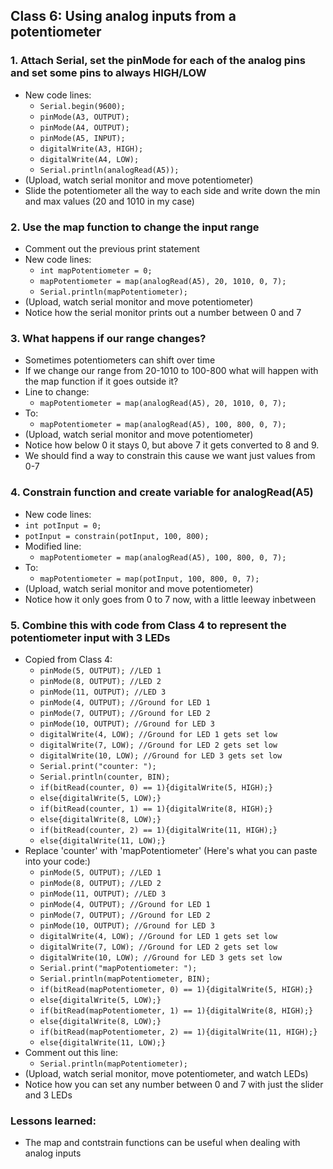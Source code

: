 ## Class 6: Using analog inputs from a potentiometer
### 1. Attach Serial, set the pinMode for each of the analog pins and set some pins to always HIGH/LOW
- New code lines:
  - `Serial.begin(9600);`
  - `pinMode(A3, OUTPUT);`
  - `pinMode(A4, OUTPUT);`
  - `pinMode(A5, INPUT);`
  - `digitalWrite(A3, HIGH);`
  - `digitalWrite(A4, LOW);`
  - `Serial.println(analogRead(A5));`
- (Upload, watch serial monitor and move potentiometer)
- Slide the potentiometer all the way to each side and write down the min and max values (20 and 1010 in my case)
### 2. Use the map function to change the input range
- Comment out the previous print statement
- New code lines:
  - `int mapPotentiometer = 0;`
  - `mapPotentiometer = map(analogRead(A5), 20, 1010, 0, 7);`
  - `Serial.println(mapPotentiometer);`
- (Upload, watch serial monitor and move potentiometer)
- Notice how the serial monitor prints out a number between 0 and 7
### 3. What happens if our range changes?
- Sometimes potentiometers can shift over time
- If we change our range from 20-1010 to 100-800 what will happen with the map function if it goes outside it?
- Line to change:
  - `mapPotentiometer = map(analogRead(A5), 20, 1010, 0, 7);`
- To:
  - `mapPotentiometer = map(analogRead(A5), 100, 800, 0, 7);`
- (Upload, watch serial monitor and move potentiometer)
- Notice how below 0 it stays 0, but above 7 it gets converted to 8 and 9.
- We should find a way to constrain this cause we want just values from 0-7
### 4. Constrain function and create variable for analogRead(A5)
- New code lines:
- `int potInput = 0;`
- `potInput = constrain(potInput, 100, 800);`
- Modified line:
  - `mapPotentiometer = map(analogRead(A5), 100, 800, 0, 7);`
- To:
  - `mapPotentiometer = map(potInput, 100, 800, 0, 7);`
- (Upload, watch serial monitor and move potentiometer)
- Notice how it only goes from 0 to 7 now, with a little leeway inbetween
### 5. Combine this with code from Class 4 to represent the potentiometer input with 3 LEDs
- Copied from Class 4:
  - `pinMode(5, OUTPUT); //LED 1`
  - `pinMode(8, OUTPUT); //LED 2`
  - `pinMode(11, OUTPUT); //LED 3`
  - `pinMode(4, OUTPUT); //Ground for LED 1`
  - `pinMode(7, OUTPUT); //Ground for LED 2`
  - `pinMode(10, OUTPUT); //Ground for LED 3`
  - `digitalWrite(4, LOW); //Ground for LED 1 gets set low`
  - `digitalWrite(7, LOW); //Ground for LED 2 gets set low`
  - `digitalWrite(10, LOW); //Ground for LED 3 gets set low`
  - `Serial.print("counter: ");`
  - `Serial.println(counter, BIN);`
  - `if(bitRead(counter, 0) == 1){digitalWrite(5, HIGH);}`
  - `else{digitalWrite(5, LOW);}`
  - `if(bitRead(counter, 1) == 1){digitalWrite(8, HIGH);}`
  - `else{digitalWrite(8, LOW);}`
  - `if(bitRead(counter, 2) == 1){digitalWrite(11, HIGH);}`
  - `else{digitalWrite(11, LOW);}`
- Replace 'counter' with 'mapPotentiometer' (Here's what you can paste into your code:)
  - `pinMode(5, OUTPUT); //LED 1`
  - `pinMode(8, OUTPUT); //LED 2`
  - `pinMode(11, OUTPUT); //LED 3`
  - `pinMode(4, OUTPUT); //Ground for LED 1`
  - `pinMode(7, OUTPUT); //Ground for LED 2`
  - `pinMode(10, OUTPUT); //Ground for LED 3`
  - `digitalWrite(4, LOW); //Ground for LED 1 gets set low`
  - `digitalWrite(7, LOW); //Ground for LED 2 gets set low`
  - `digitalWrite(10, LOW); //Ground for LED 3 gets set low`
  - `Serial.print("mapPotentiometer: ");`
  - `Serial.println(mapPotentiometer, BIN);`
  - `if(bitRead(mapPotentiometer, 0) == 1){digitalWrite(5, HIGH);}`
  - `else{digitalWrite(5, LOW);}`
  - `if(bitRead(mapPotentiometer, 1) == 1){digitalWrite(8, HIGH);}`
  - `else{digitalWrite(8, LOW);}`
  - `if(bitRead(mapPotentiometer, 2) == 1){digitalWrite(11, HIGH);}`
  - `else{digitalWrite(11, LOW);}`
- Comment out this line:
  - `Serial.println(mapPotentiometer);`
- (Upload, watch serial monitor, move potentiometer, and watch LEDs)
- Notice how you can set any number between 0 and 7 with just the slider and 3 LEDs

### Lessons learned:
- The map and contstrain functions can be useful when dealing with analog inputs
